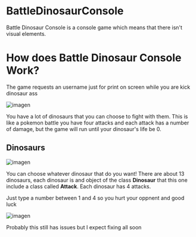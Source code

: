 # BattleDinosaurConsole
Battle Dinosaur Console is a console game which means that there isn't visual elements.

# How does Battle Dinosaur Console Work?

The game requests an username just for print on screen while you are kick dinosaur ass 

![imagen](https://media.discordapp.net/attachments/842125134218395703/842125227828052038/unknown.png)

You have a lot of dinosaurs that you can choose to fight with them.
This is like a pokemon battle you have four attacks and each attack has a number of damage,
but the game will run until your dinosaur's life be 0.

## Dinosaurs

![imagen](https://cdn.discordapp.com/attachments/842125134218395703/842128910128382012/unknown.png)

You can choose whatever dinosaur that do you want! 
 There are about 13 dinosaurs, each dinosaur is and object of the class **Dinosaur** that this one 
include a class called **Attack**. Each dinosaur has 4 attacks.

Just type a number between 1 and 4 so you hurt your oppnent and good luck 

![imagen](https://media.discordapp.net/attachments/842125134218395703/842142539540987914/unknown.png)

Probably this still has issues but I expect fixing all soon
